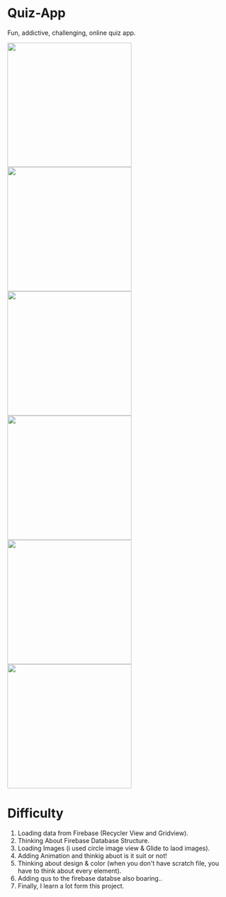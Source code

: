 # Quiz-App
Fun, addictive, challenging, online quiz app.

<div>
<img src="images/device-2020-08-31-215344.png" width="280"/>
<img src="images/device-2020-08-31-214108.png" width="280"/>
<img src="images/device-2020-08-31-215200.png" width="280"/>
<img src="images/device-2020-08-31-215517.png" width="280"/>
<img src="images/device-2020-08-31-215721.png" width="280"/>
<img src="images/device-2020-08-31-220146.png" width="280"/>
</div>

# Difficulty

1) Loading data from Firebase (Recycler View and Gridview).
2) Thinking About Firebase Database Structure.
3) Loading Images (i used circle image view & Glide to laod images).
4) Adding Animation and thinkig abuot is it suit or not!
5) Thinking about design & color (when you don't have scratch file, you have to think about every element).
6) Adding qus to the firebase databse also boaring..
7) Finally, I learn a lot form this project.
